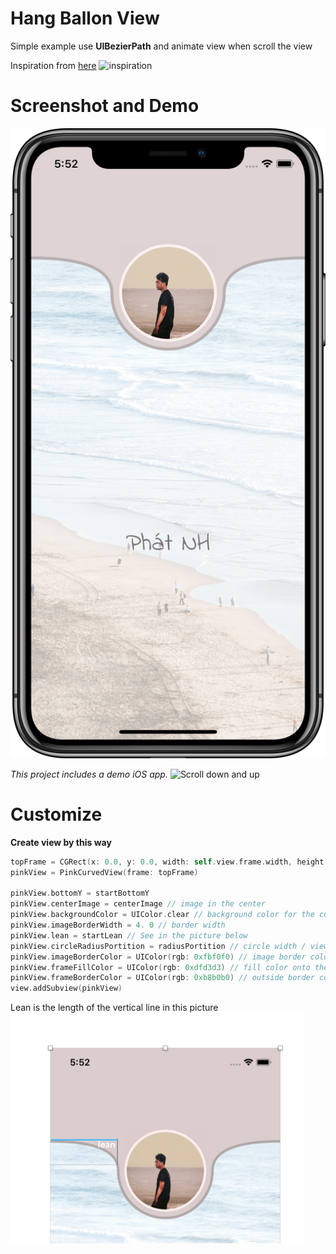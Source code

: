 # **Hang Ballon View**
Simple example use **UIBezierPath** and animate view when scroll the view

Inspiration from [here](https://dribbble.com/shots/3191881-xishi-coming)
![inspiration](https://cdn.dribbble.com/users/1497404/screenshots/3191881/drbbble_pick6.png)

# **Screenshot and Demo**
![screenshot](https://github.com/ryanisnhp/HangBallonView/blob/master/Simulator%20Screen%20Shot%20-%20iPhone%20X%20-%202018-07-04%20at%2017.52.05_framed.png?raw=true)

*This project includes a demo iOS app.*
<img src='https://i.imgur.com/C52TXlB.gif' alt='Scroll down and up' width='600'>
# **Customize**
**Create view by this way**
```swift
topFrame = CGRect(x: 0.0, y: 0.0, width: self.view.frame.width, height: 300.0)
pinkView = PinkCurvedView(frame: topFrame)
        
pinkView.bottomY = startBottomY 
pinkView.centerImage = centerImage // image in the center
pinkView.backgroundColor = UIColor.clear // background color for the curved view
pinkView.imageBorderWidth = 4. 0 // border width 
pinkView.lean = startLean // See in the picture below
pinkView.circleRadiusPortition = radiusPortition // circle width / view width
pinkView.imageBorderColor = UIColor(rgb: 0xfbf0f0) // image border color
pinkView.frameFillColor = UIColor(rgb: 0xdfd3d3) // fill color onto the view
pinkView.frameBorderColor = UIColor(rgb: 0xb8b0b0) // outside border color
view.addSubview(pinkView)
```
Lean is the length of the vertical line in this picture
![lean](https://github.com/ryanisnhp/HangBallonView/blob/master/Screen%20Shot%202018-07-04%20at%206.21.11%20PM.png?raw=true)
